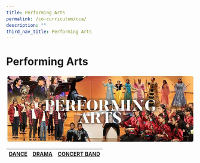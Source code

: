 ```yaml
---
title: Performing Arts
permalink: /co-curriculum/cca/
description: ""
third_nav_title: Performing Arts
---
```

# Performing Arts

![](/images/RESIZED%20Banner_CCA_PERFORMING%20ARTS.jpg)


| [DANCE](/cca/performing-arts/dance) | [DRAMA](/cca/performing-arts/drama) | [CONCERT BAND](/cca/performing-arts/concert-band) |
| --- | --- | --- | 
